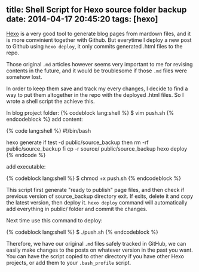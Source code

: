 title: Shell Script for Hexo source folder backup
date: 2014-04-17 20:45:20
tags: [hexo]
---

[Hexo](http://hexo.io) is a very good tool to generate blog pages from mardown files, and it is more comvinient together with Github. But everytime I deploy a new post to Github using `hexo deploy`, it only commits generated .html files to the repo. 

Those original `.md` articles however seems very important to me for revising contents in the future, and it would be troublesome if those `.md` files were somehow lost. 

In order to keep them save and track my every changes, I decide to find a way to put them altogether in the repo with the deployed .html files. So I wrote a shell script the achieve this.

<!--more-->

In blog project folder:
{% codeblock lang:shell %}
$ vim push.sh
{% endcodeblock %}
add content:

{% code lang:shell %}
#!/bin/bash

hexo generate
if test -d public/source_backup
then
    rm -rf public/source_backup
fi
cp -r source/ public/source_backup
hexo deploy
{% endcode %}

add executable:

{% codeblock lang:shell %}
$ chmod +x push.sh
{% endcodeblock %}

This script first generate "ready to publish" page files, and then check if previous version of source_backup directory exit. If exits, delete it and copy the latest version, then deploy it. `hexo deploy` command will automatically add everything in public/ folder and commit the changes.

Next time use this command to deploy:

{% codeblock lang:shell %}
$ ./push.sh
{% endcodeblock %}

Therefore, we have our original `.md` files safely tracked in GitHub, we can easily make changes to the posts on whatever version in the past you want. You can have the script copied to other directory if you have other Hexo projects, or add them to your `.bash_profile` script.
